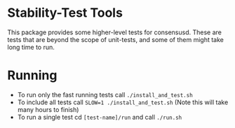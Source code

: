 # Stability-Test Tools

This package provides some higher-level tests for consensusd. These are
tests that are beyond the scope of unit-tests, and some of them might
take long time to run.

# Running

* To run only the fast running tests call `./install_and_test.sh`
* To include all tests call `SLOW=1 ./install_and_test.sh` (Note this
  will take many hours to finish)
* To run a single test cd `[test-name]/run` and call `./run.sh`
